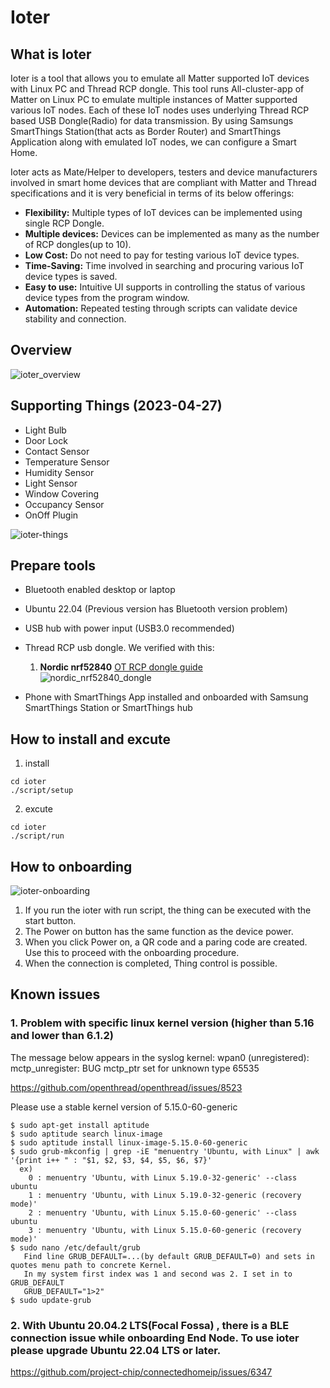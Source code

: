 # Ioter
## What is Ioter
Ioter is a tool that allows you to emulate all Matter supported IoT devices with Linux PC and Thread RCP dongle. This tool runs All-cluster-app of Matter on Linux PC to emulate multiple instances of Matter supported various IoT nodes. Each of these IoT nodes uses underlying Thread RCP based USB Dongle(Radio) for data transmission. By using Samsungs SmartThings Station(that acts as Border Router) and SmartThings Application along with emulated IoT nodes, we can configure a Smart Home.

Ioter acts as Mate/Helper to developers, testers and device manufacturers involved in smart home devices that are compliant with Matter and Thread specifications and it is very beneficial in terms of its below offerings: 

- **Flexibility:** Multiple types of IoT devices can be implemented using single RCP Dongle.
- **Multiple devices:** Devices can be implemented as many as the number of RCP dongles(up to 10).
- **Low Cost:** Do not need to pay for testing various IoT device types.
- **Time-Saving:** Time involved in searching and procuring various IoT device types is saved.
- **Easy to use:** Intuitive UI supports in controlling the status of various device types from the program window.
- **Automation:** Repeated testing through scripts can validate device stability and connection.

## Overview
![ioter_overview](https://user-images.githubusercontent.com/131251075/234764651-0662208c-3cc6-40b3-9999-9beab3db718a.JPG)

## Supporting Things (2023-04-27)

- Light Bulb
- Door Lock
- Contact Sensor
- Temperature Sensor
- Humidity Sensor
- Light Sensor
- Window Covering
- Occupancy Sensor
- OnOff Plugin

![ioter-things](https://user-images.githubusercontent.com/131251075/234766757-ec8cb1e9-4d6a-439e-bf78-cec875855e01.PNG)

## Prepare tools
- Bluetooth enabled desktop or laptop
- Ubuntu 22.04 (Previous version has Bluetooth version problem)
- USB hub with power input (USB3.0 recommended)
- Thread RCP usb dongle. We verified with this:
    1. **Nordic nrf52840** [OT RCP dongle guide](./docs/guides/README.md)   
    ![nordic_nrf52840_dongle](https://github.com/Samsung/ioter/assets/131251075/fe4f9fc3-077f-4cf1-8de3-56a64af69efa)

- Phone with SmartThings App installed and onboarded with Samsung SmartThings Station or SmartThings hub

## How to install and excute
1. install
```
cd ioter
./script/setup
```
2. excute
```
cd ioter
./script/run
```

## How to onboarding
![ioter-onboarding](https://user-images.githubusercontent.com/131251075/234769085-ce688b94-3185-40bb-91fe-a300ae11635f.PNG)
1. If you run the ioter with run script, the thing can be executed with the start button.
2. The Power on button has the same function as the device power.
3. When you click Power on, a QR code and a paring code are created. Use this to proceed with the onboarding procedure.
4. When the connection is completed, Thing control is possible.

## Known issues
### 1. Problem with specific linux kernel version (higher than 5.16 and lower than 6.1.2)
The message below appears in the syslog
kernel: wpan0 (unregistered): mctp_unregister: BUG mctp_ptr set for unknown type 65535

https://github.com/openthread/openthread/issues/8523

Please use a stable kernel version of 5.15.0-60-generic

```
$ sudo apt-get install aptitude
$ sudo aptitude search linux-image
$ sudo aptitude install linux-image-5.15.0-60-generic
$ sudo grub-mkconfig | grep -iE "menuentry 'Ubuntu, with Linux" | awk '{print i++ " : "$1, $2, $3, $4, $5, $6, $7}'
  ex)
    0 : menuentry 'Ubuntu, with Linux 5.19.0-32-generic' --class ubuntu
    1 : menuentry 'Ubuntu, with Linux 5.19.0-32-generic (recovery mode)'
    2 : menuentry 'Ubuntu, with Linux 5.15.0-60-generic' --class ubuntu
    3 : menuentry 'Ubuntu, with Linux 5.15.0-60-generic (recovery mode)'
$ sudo nano /etc/default/grub
   Find line GRUB_DEFAULT=...(by default GRUB_DEFAULT=0) and sets in quotes menu path to concrete Kernel. 
   In my system first index was 1 and second was 2. I set in to GRUB_DEFAULT
   GRUB_DEFAULT="1>2"
$ sudo update-grub
```
### 2. With Ubuntu 20.04.2 LTS(Focal Fossa) , there is a BLE connection issue while onboarding End Node. To use ioter please upgrade Ubuntu 22.04 LTS or later.
https://github.com/project-chip/connectedhomeip/issues/6347 
